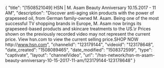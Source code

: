 {
    "title": "[1508521049] HSN | M. Asam Beauty Anniversary 10.15.2017 - 11 AM",
    "description": "Discover anti-aging skin products with the power of grapeseed oil, from German family-owned M. Asam. Being one of the most successful TV shopping brands in Europe, M. Asam now brings its grapeseed-based products and skincare treatments to the US.\r Prices shown on the previously recorded video may not represent the current price.  View hsn.com to view the current selling price.SHOP NOW http:\/\/www.hsn.com",
    "channelid": "123179144",
    "videoid": "123178648",
    "date_created": "1508089465",
    "date_modified": "1508372599",
    "type": "captivate",
    "layout": "channelVideo",
    "url": "\/hsn-network\/hsn-m-asam-beauty-anniversary-10-15-2017-11-am\/123179144-123178648"
}